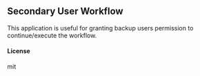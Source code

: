 ## Secondary User Workflow

This application is useful for granting backup users permission to continue/execute the workflow.

#### License

mit